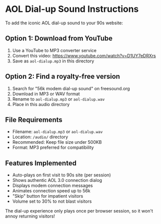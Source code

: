 # AOL Dial-up Sound Instructions

To add the iconic AOL dial-up sound to your 90s website:

## Option 1: Download from YouTube
1. Use a YouTube to MP3 converter service
2. Convert this video: https://www.youtube.com/watch?v=D1UY7eDRXrs
3. Save as `aol-dialup.mp3` in this directory

## Option 2: Find a royalty-free version
1. Search for "56k modem dial-up sound" on freesound.org
2. Download in MP3 or WAV format
3. Rename to `aol-dialup.mp3` or `aol-dialup.wav`
4. Place in this audio directory

## File Requirements
- Filename: `aol-dialup.mp3` or `aol-dialup.wav`
- Location: `/audio/` directory
- Recommended: Keep file size under 500KB
- Format: MP3 preferred for compatibility

## Features Implemented
- Auto-plays on first visit to 90s site (per session)
- Shows authentic AOL 3.0 connection dialog
- Displays modem connection messages
- Animates connection speed up to 56k
- "Skip" button for impatient visitors
- Volume set to 30% to not blast visitors

The dial-up experience only plays once per browser session, so it won't annoy returning visitors!